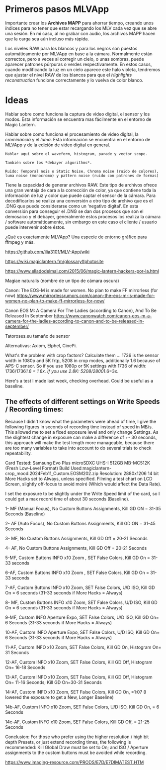 # Primeros pasos MLVApp

Importante crear los **Archivos MAPP** para ahorrar tiempo, creando unos índices para no tener que estar recargando los MLV cada vez que se abre una sesión. En mi caso, al no grabar con audio, los archivos MAPP hacen que la carga sea aún incluso más rápida.

Los niveles RAW para los blancos y para los negros son puestos automáticamente por MLVApp en base a la cámara. Normalmente están correctos, pero a veces al corregir un cielo, o unas sombras, puede aparecer patrones púrpuras o verdes respectivamente. En estos casos, cuando modificando la luz en un cielo aparece este halo violeta, tendremos que ajustar el nivel RAW de los blancos para que el *Highlights reconstruction* funcione correctamente y lo vuelva de color blanco.


# Ideas

Hablar sobre como funciona la captura de video digital, el sensor y los modos. Esta información se encuentra mas fácilmente en el entorno de Magic Lantern.

Hablar sobre como funciona el procesamiento de video digital, la *crominancia* y el *luma*. Esta información se encuentra en el entorno de MLVApp y de la edición de video digital en general.
	
	Hablar aquí sobre el waveform, histogram, parade y vector scope.
	
	También sobre los *debayer algorithms*.
	
	Ruido: Temporal nois o Static Noise. Chroma noise (ruido de colores), luma noise (monocromo) y pattern noise (ruido con patrones de formas)

Tiene la capacidad de generar archivos RAW. Este tipo de archivos ofrece una gran ventaja de cara a la corrección de color, ya que contiene toda la información de luz y color que puede captar el sensor de la cámara. Para decodificarlos se realiza una conversión a otro tipo de archivo que es el .DNG que puede considerarse como un ‘negativo digital’. En esta conversión para conseguir el .DNG se dan dos procesos que son el demosaico y el debayer, generalmente estos procesos los realiza la cámara / software automáticamente, sin embargo en este caso el cliente / usuario puede intervenir sobre éstos.
	
¿Qué es exactamente MLVApp? Una especie de entorno gráfico para ffmpeg y más.

https://github.com/ilia3101/MLV-App/wiki

https://wiki.magiclantern.fm/glossary#photosite

https://www.elladodelmal.com/2015/06/magic-lantern-hackers-por-la.html

Magiae naturalis (nombre de un tipo de cámara oscura)

Canon: The EOS-M is made for women. No plan to make FF mirrorless (for now)
https://www.mirrorlessrumors.com/canon-the-eos-m-is-made-for-women-no-plan-to-make-ff-mirrorless-for-now/

Canon EOS M: A Camera For The Ladies (according to Canon), And To Be Released In September
https://www.canonwatch.com/canon-eos-m-a-camera-for-the-ladies-according-to-canon-and-to-be-released-in-september/

Tatoroses.eu tamaño de sensor

Alternativas: Axiom, Elphel, CinePi.

What's the problem with crop factors? Calculate them ... 1736 is the sensor width in 1080p and 5K frtp, 5208 in crop modes, additionally 1.6 because of APS-C sensor. So if you use 1080p or 5K settings with 1736 of width: 1736/1736*1.6 = 1.6x. If you use 2.8K: 5208/2800*1.6=3x.

Here's a test I made last week, checking overhead. Could be useful as a baseline.

## The effects of different settings on Write Speeds / Recording times:


Because I didn't know what the parameters were ahead of time, I give the following figures in seconds of recording time instead of speed in MB/s.
This allowed me to set a fixed exposure level and only change Settings.
As the slightest change in exposure can make a difference of +- 30 seconds, this approach will make the test length more manageable, because there are too many variables to take into account to do several trials to check repeatability.

Card Tested: Samsung Evo Plus microSDXC UHS-I 512GB MB-MC512K (Fresh Low-Level Format)
Build Used:magiclantern-crop_mood.2024Feb11_Custom.EOSM202.zip
Resolution: 2880x1206 14 bit
More Hacks set to Always, unless specified.
Filming a test chart on LCD Screen, slightly off-focus to avoid moiré (Which would affect the Data Rate).

I set the exposure to be slightly under the Write Speed limit of the card,  so I could get a max record time of about 30 seconds (Baseline).

1- MF (Manual Focus), No Custom Buttons Assignments, Kill GD ON = 31-35 Seconds (Baseline)

2- AF (Auto Focus), No Custom Buttons Assignments, Kill GD ON = 31-45 Seconds

3- MF, No Custom Buttons Assignments, Kill GD Off = 20-21 Seconds

4- AF, No Custom Buttons Assignments, Kill GD Off = 20-21 Seconds

5-MF, Custom Buttons INFO x10 Zoom , SET False Colors, Kill GD On = 31-33 seconds

6-AF, Custom Buttons INFO x10 Zoom , SET False Colors, Kill GD On = 31-33 seconds

7-AF, Custom Buttons INFO x10 Zoom, SET False Colors, U/D ISO, Kill GD On = 6 seconds (31-33 seconds if More Hacks = Always)

8- MF, Custom Buttons INFO x10 Zoom, SET False Colors, U/D ISO, Kill GD On = 6 seconds (31-33 seconds if More Hacks = Always)

9-MF, Custom INFO Aperture Expo, SET False Colors, U/D ISO, Kill GD On= 6 Seconds (31-33 seconds if More Hacks = Always)

10-AF, Custom INFO Aperture Expo, SET False Colors, U/D ISO, Kill GD On= 6 Seconds (31-33 seconds if More Hacks = Always)

11-AF, Custom INFO x10 Zoom, SET False Colors, Kill GD On, Histogram On= 31 Seconds

12-AF, Custom INFO x10 Zoom, SET False Colors, Kill GD Off, Histogram On= 16-18 Seconds

13-AF, Custom INFO x10 Zoom, SET False Colors, Kill GD Off, Histogram On= 11-16  Seconds; Kill GD On=30-31 Seconds

14-AF, Custom INFO x10 Zoom, SET False Colors, Kill GD On,  =1:07 (I lowered the exposure to get a New, Longer Baseline)

14b-AF, Custom INFO x10 Zoom, SET False Colors, U/D ISO, Kill GD On,  = 6 Seconds

14c-AF, Custom INFO x10 Zoom, SET False Colors, Kill GD Off,  = 21-25 Seconds

Conclusion: For those who prefer using the higher resolution / high bit depth Presets, or just extend recording times, the following is recommended:
Kill Global Draw must be set to On;
and ISO / Aperture assignments to the custom buttons must be avoided while recording.

https://www.imaging-resource.com/PRODS/E7D/E7DIMATEST.HTM

